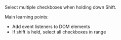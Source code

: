 Select multiple checkboxes when holding down Shift.

Main learning points:
* Add event listeners to DOM elements
* If shift is held, select all checkboxes in range

